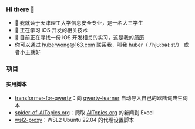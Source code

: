 ### Hi there 👋

- 🔭 我就读于天津理工大学信息安全专业，是一名大三学生
- 🌱 正在学习 iOS 开发的相关技术
- 👯 目前正在寻找一份 iOS 开发相关的实习，这是我的[简历](https://github.com/HuberWong/huber-resume)
- 你可以通过 [huberwong@163.com](mailto:huberwong@163.com) 联系我，叫我 huber（ /ˈhjʊ:bə(:ɜt/） 或者小王就好




### 项目

#### 实用脚本

- [transformer-for-qwerty](https://github.com/HuberWong/transformer-for-qwerty)：向 [qwerty-learner](https://github.com/Kaiyiwing/qwerty-learner) 自动导入自己的欧陆词典生词本
- [spider-of-AITopics.org](https://github.com/HuberWong/spider-of-AITopics.org)：爬取 [AITopics.org](https://aitopics.org/search) 的新闻到 Excel
- [wsl2-proxy](https://github.com/HuberWong/wsl2-proxy)：WSL2 Ubuntu 22.04 的代理设置脚本


<!--
**HuberWong/huberwong** is a ✨ _special_ ✨ repository because its `README.md` (this file) appears on your GitHub profile.

Here are some ideas to get you started:

- 🔭 I’m currently working on ...
- 🌱 I’m currently learning ...
- 👯 I’m looking to collaborate on ...
- 🤔 I’m looking for help with ...
- 💬 Ask me about ...
- 📫 How to reach me: ...
- 😄 Pronouns: ...
- ⚡ Fun fact: ...
-->
